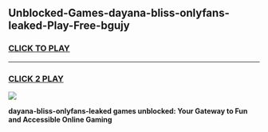
## Unblocked-Games-dayana-bliss-onlyfans-leaked-Play-Free-bgujy
<h3>
<a href="https://premium76.site?title=dayana-bliss-onlyfans-leaked&ref=09A">CLICK TO PLAY</a></h3>
<hr>

<h3>
<a href="https://premium76.site?title=dayana-bliss-onlyfans-leaked&ref=09A">CLICK 2 PLAY</a>
  
</h3>

<a href="https://premium76.site?title=dayana-bliss-onlyfans-leaked&ref=09A"><img src="https://clearcache.store/games.png"></a>


**dayana-bliss-onlyfans-leaked games unblocked: Your Gateway to Fun and Accessible Online Gaming**
